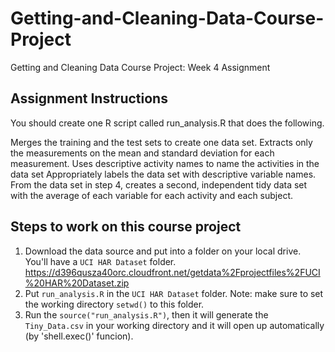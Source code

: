 # Getting-and-Cleaning-Data-Course-Project
Getting and Cleaning Data Course Project: Week 4 Assignment


## Assignment Instructions

You should create one R script called run_analysis.R that does the following.

Merges the training and the test sets to create one data set.
Extracts only the measurements on the mean and standard deviation for each measurement.
Uses descriptive activity names to name the activities in the data set
Appropriately labels the data set with descriptive variable names.
From the data set in step 4, creates a second, independent tidy data set with the average of each variable for each activity and each subject.


## Steps to work on this course project

1. Download the data source and put into a folder on your local drive. You'll have a ```UCI HAR Dataset``` folder.
  https://d396qusza40orc.cloudfront.net/getdata%2Fprojectfiles%2FUCI%20HAR%20Dataset.zip
2. Put ```run_analysis.R``` in the ```UCI HAR Dataset``` folder. Note: make sure to set the working directory ```setwd()``` to this folder.
3. Run the ```source("run_analysis.R")```, then it will generate the ```Tiny_Data.csv``` in your working directory and it will open up automatically (by 'shell.exec()' funcion).
